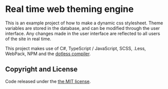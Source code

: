 # Real time web theming engine
This is an example project of how to make a dynamic css stylesheet. Theme variables are stored in the database, and can be modified through the user interface. Any changes made in the user interface are reflected to all users of the site in real time.

This project makes use of C#, TypeScript / JavaScript, SCSS, .Less, WebPack, NPM and the [dotless compiler](https://github.com/dotless/dotless).

## Copyright and License
Code released under the [the MIT license](https://github.com/devston/real-time-web-theming-engine/blob/master/LICENSE).
